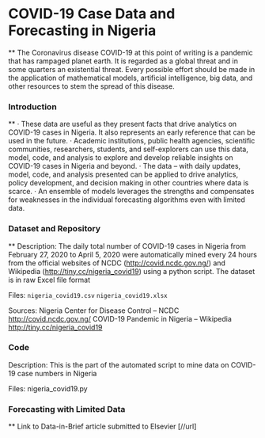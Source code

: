 # COVID-19 Case Data and Forecasting in Nigeria
**
The Coronavirus disease COVID-19 at this point of writing is a pandemic that has rampaged planet earth. It is regarded as a global threat and in some quarters an existential threat. Every possible effort should be made in the application of mathematical models, artificial intelligence, big data, and other resources to stem the spread of this disease. 

### Introduction
**
·	These data are useful as they present facts that drive analytics on COVID-19 cases in Nigeria. It also represents an early reference that can be used in the future.
·	Academic institutions, public health agencies, scientific communities, researchers, students, and self-explorers can use this data, model, code, and analysis to explore and develop reliable insights on COVID-19 cases in Nigeria and beyond.
·	The data – with daily updates, model, code, and analysis presented can be applied to drive analytics, policy development, and decision making in other countries where data is scarce.
·	An ensemble of models leverages the strengths and compensates for weaknesses in the individual forecasting algorithms even with limited data.

### Dataset and Repository
**
Description:
The daily total number of COVID-19 cases in Nigeria from February 27, 2020 to April 5, 2020 were automatically mined every 24 hours from the official websites of NCDC (http://covid.ncdc.gov.ng/) and Wikipedia (http://tiny.cc/nigeria_covid19) using a python script. The dataset is in raw Excel file format

Files:
`nigeria_covid19.csv`
`nigeria_covid19.xlsx`

Sources:
Nigeria Center for Disease Control – NCDC http://covid.ncdc.gov.ng/
COVID-19 Pandemic in Nigeria – Wikipedia http://tiny.cc/nigeria_covid19

### Code
Description:
This is the part of the automated script to mine data on COVID-19 case numbers in Nigeria

Files:
nigeria_covid19.py

### Forecasting with Limited Data
**
Link to Data-in-Brief article submitted to Elsevier [//url]
